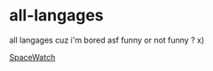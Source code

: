 # all-langages
all langages cuz i'm bored asf
funny or not funny ? x)

[SpaceWatch](https://discord.gg/spacewatch)
